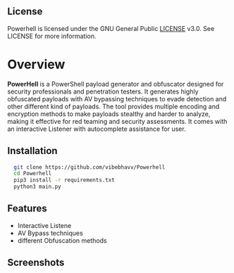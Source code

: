 
## License

Powerhell is licensed under the GNU General Public [LICENSE](https://github.com/vibebhavv/Chameleon/blob/main/LICENSE) v3.0. See LICENSE for more information.

# Overview

**PowerHell** is a PowerShell payload generator and obfuscator designed for security professionals and penetration testers. It generates highly obfuscated payloads with AV bypassing techniques to evade detection and other different kind of payloads. The tool provides multiple encoding and encryption methods to make payloads stealthy and harder to analyze, making it effective for red teaming and security assessments. It comes with an interactive Listener with autocomplete assistance for user.
## Installation


```bash
  git clone https://github.com/vibebhavv/Powerhell
  cd Powerhell
  pip3 install -r requirements.txt
  python3 main.py
```
    
## Features

- Interactive Listene
- AV Bypass techniques
- different Obfuscation methods

## Screenshots

